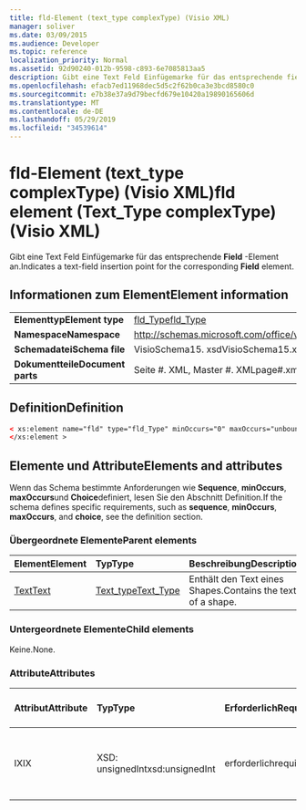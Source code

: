 ```yaml
---
title: fld-Element (text_type complexType) (Visio XML)
manager: soliver
ms.date: 03/09/2015
ms.audience: Developer
ms.topic: reference
localization_priority: Normal
ms.assetid: 92d90240-012b-9598-c893-6e7085813aa5
description: Gibt eine Text Feld Einfügemarke für das entsprechende field-Element an.
ms.openlocfilehash: efacb7ed11968dec5d5c2f62b0ca3e3bcd8580c0
ms.sourcegitcommit: e7b38e37a9d79becfd679e10420a19890165606d
ms.translationtype: MT
ms.contentlocale: de-DE
ms.lasthandoff: 05/29/2019
ms.locfileid: "34539614"
---
```

# <a name="fld-element-texttype-complextype-visio-xml"></a><span data-ttu-id="b4608-103">fld-Element (text_type complexType) (Visio XML)</span><span class="sxs-lookup"><span data-stu-id="b4608-103">fld element (Text_Type complexType) (Visio XML)</span></span>

<span data-ttu-id="b4608-104">Gibt eine Text Feld Einfügemarke für das entsprechende **Field** -Element an.</span><span class="sxs-lookup"><span data-stu-id="b4608-104">Indicates a text-field insertion point for the corresponding **Field** element.</span></span> 
  
## <a name="element-information"></a><span data-ttu-id="b4608-105">Informationen zum Element</span><span class="sxs-lookup"><span data-stu-id="b4608-105">Element information</span></span>

|||
|:-----|:-----|
|<span data-ttu-id="b4608-106">**Elementtyp**</span><span class="sxs-lookup"><span data-stu-id="b4608-106">**Element type**</span></span> <br/> |[<span data-ttu-id="b4608-107">fld_Type</span><span class="sxs-lookup"><span data-stu-id="b4608-107">fld_Type</span></span>](fld_type-complextypevisio-xml.md) <br/> |
|<span data-ttu-id="b4608-108">**Namespace**</span><span class="sxs-lookup"><span data-stu-id="b4608-108">**Namespace**</span></span> <br/> |http://schemas.microsoft.com/office/visio/2012/main  <br/> |
|<span data-ttu-id="b4608-109">**Schemadatei**</span><span class="sxs-lookup"><span data-stu-id="b4608-109">**Schema file**</span></span> <br/> |<span data-ttu-id="b4608-110">VisioSchema15. xsd</span><span class="sxs-lookup"><span data-stu-id="b4608-110">VisioSchema15.xsd</span></span>  <br/> |
|<span data-ttu-id="b4608-111">**Dokumentteile**</span><span class="sxs-lookup"><span data-stu-id="b4608-111">**Document parts**</span></span> <br/> |<span data-ttu-id="b4608-112">Seite #. XML, Master #. XML</span><span class="sxs-lookup"><span data-stu-id="b4608-112">page#.xml, master#.xml</span></span>  <br/> |
   
## <a name="definition"></a><span data-ttu-id="b4608-113">Definition</span><span class="sxs-lookup"><span data-stu-id="b4608-113">Definition</span></span>

```XML
< xs:element name="fld" type="fld_Type" minOccurs="0" maxOccurs="unbounded" >
</xs:element >
```

## <a name="elements-and-attributes"></a><span data-ttu-id="b4608-114">Elemente und Attribute</span><span class="sxs-lookup"><span data-stu-id="b4608-114">Elements and attributes</span></span>

<span data-ttu-id="b4608-115">Wenn das Schema bestimmte Anforderungen wie **Sequence**, **minOccurs**, **maxOccurs**und **Choice**definiert, lesen Sie den Abschnitt Definition.</span><span class="sxs-lookup"><span data-stu-id="b4608-115">If the schema defines specific requirements, such as **sequence**, **minOccurs**, **maxOccurs**, and **choice**, see the definition section.</span></span> 
  
### <a name="parent-elements"></a><span data-ttu-id="b4608-116">Übergeordnete Elemente</span><span class="sxs-lookup"><span data-stu-id="b4608-116">Parent elements</span></span>

|<span data-ttu-id="b4608-117">**Element**</span><span class="sxs-lookup"><span data-stu-id="b4608-117">**Element**</span></span>|<span data-ttu-id="b4608-118">**Typ**</span><span class="sxs-lookup"><span data-stu-id="b4608-118">**Type**</span></span>|<span data-ttu-id="b4608-119">**Beschreibung**</span><span class="sxs-lookup"><span data-stu-id="b4608-119">**Description**</span></span>|
|:-----|:-----|:-----|
|[<span data-ttu-id="b4608-120">Text</span><span class="sxs-lookup"><span data-stu-id="b4608-120">Text</span></span>](text-element-shapesheet_type-complextypevisio-xml.md) <br/> |[<span data-ttu-id="b4608-121">Text_type</span><span class="sxs-lookup"><span data-stu-id="b4608-121">Text_Type</span></span>](text_type-complextypevisio-xml.md) <br/> |<span data-ttu-id="b4608-122">Enthält den Text eines Shapes.</span><span class="sxs-lookup"><span data-stu-id="b4608-122">Contains the text of a shape.</span></span>  <br/> |
   
### <a name="child-elements"></a><span data-ttu-id="b4608-123">Untergeordnete Elemente</span><span class="sxs-lookup"><span data-stu-id="b4608-123">Child elements</span></span>

<span data-ttu-id="b4608-124">Keine.</span><span class="sxs-lookup"><span data-stu-id="b4608-124">None.</span></span>
  
### <a name="attributes"></a><span data-ttu-id="b4608-125">Attribute</span><span class="sxs-lookup"><span data-stu-id="b4608-125">Attributes</span></span>

|<span data-ttu-id="b4608-126">**Attribut**</span><span class="sxs-lookup"><span data-stu-id="b4608-126">**Attribute**</span></span>|<span data-ttu-id="b4608-127">**Typ**</span><span class="sxs-lookup"><span data-stu-id="b4608-127">**Type**</span></span>|<span data-ttu-id="b4608-128">**Erforderlich**</span><span class="sxs-lookup"><span data-stu-id="b4608-128">**Required**</span></span>|<span data-ttu-id="b4608-129">**Beschreibung**</span><span class="sxs-lookup"><span data-stu-id="b4608-129">**Description**</span></span>|<span data-ttu-id="b4608-130">**Mögliche Werte**</span><span class="sxs-lookup"><span data-stu-id="b4608-130">**Possible values**</span></span>|
|:-----|:-----|:-----|:-----|:-----|
|<span data-ttu-id="b4608-131">IX</span><span class="sxs-lookup"><span data-stu-id="b4608-131">IX</span></span>  <br/> |<span data-ttu-id="b4608-132">XSD: unsignedInt</span><span class="sxs-lookup"><span data-stu-id="b4608-132">xsd:unsignedInt</span></span>  <br/> |<span data-ttu-id="b4608-133">erforderlich</span><span class="sxs-lookup"><span data-stu-id="b4608-133">required</span></span>  <br/> |<span data-ttu-id="b4608-134">Der nullbasierte Index des Elements innerhalb des übergeordneten Elements.</span><span class="sxs-lookup"><span data-stu-id="b4608-134">The zero-based index of the element within its parent element.</span></span>  <br/> |<span data-ttu-id="b4608-135">Werte des XSD: unsignedInt-Typs.</span><span class="sxs-lookup"><span data-stu-id="b4608-135">Values of the xsd:unsignedInt type.</span></span>  <br/> |
   

